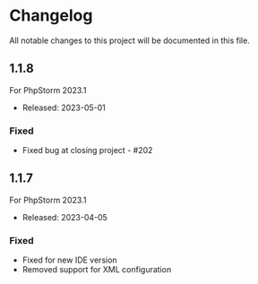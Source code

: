 # Changelog

All notable changes to this project will be documented in this file.

## 1.1.8
For PhpStorm 2023.1

* Released: 2023-05-01

### Fixed
- Fixed bug at closing project - #202

## 1.1.7
For PhpStorm 2023.1

* Released: 2023-04-05

### Fixed
- Fixed for new IDE version
- Removed support for XML configuration